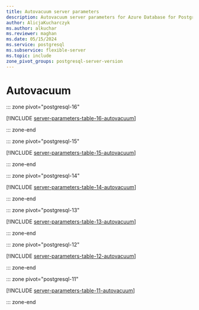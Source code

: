 ```yaml
---
title: Autovacuum server parameters
description: Autovacuum server parameters for Azure Database for PostgreSQL - Flexible Server.
author: AlicjaKucharczyk
ms.author: alkuchar
ms.reviewer: maghan
ms.date: 05/15/2024
ms.service: postgresql
ms.subservice: flexible-server
ms.topic: include
zone_pivot_groups: postgresql-server-version
---
```

# Autovacuum


::: zone pivot="postgresql-16"

[!INCLUDE [server-parameters-table-16-autovacuum](./includes/server-parameters-table-16-autovacuum.md)]

::: zone-end


::: zone pivot="postgresql-15"

[!INCLUDE [server-parameters-table-15-autovacuum](./includes/server-parameters-table-15-autovacuum.md)]

::: zone-end


::: zone pivot="postgresql-14"

[!INCLUDE [server-parameters-table-14-autovacuum](./includes/server-parameters-table-14-autovacuum.md)]

::: zone-end


::: zone pivot="postgresql-13"

[!INCLUDE [server-parameters-table-13-autovacuum](./includes/server-parameters-table-13-autovacuum.md)]

::: zone-end


::: zone pivot="postgresql-12"

[!INCLUDE [server-parameters-table-12-autovacuum](./includes/server-parameters-table-12-autovacuum.md)]

::: zone-end


::: zone pivot="postgresql-11"

[!INCLUDE [server-parameters-table-11-autovacuum](./includes/server-parameters-table-11-autovacuum.md)]

::: zone-end


